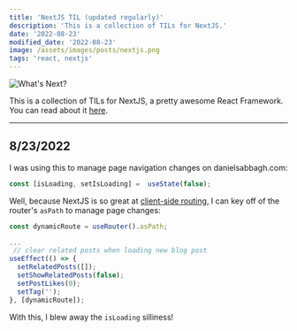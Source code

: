 ```yaml
---
title: 'NextJS TIL (updated regularly)'
description: 'This is a collection of TILs for NextJS.'
date: '2022-08-23'
modified_date: '2022-08-23'
image: /assets/images/posts/nextjs.png
tags: 'react, nextjs'
---
```


![What's Next?](/assets/images/posts/nextjs.png)

This is a collection of TILs for NextJS, a pretty awesome React Framework. You can read about it [here](https://nextjs.org/).

-------
## 8/23/2022

I was using this to manage page navigation changes on danielsabbagh.com: 

```typescript
const [isLoading, setIsLoading] =  useState(false); 
```

Well, because NextJS is so great at [client-side routing](https://nextjs.org/docs/api-reference/next/router#router-object), I can key off of the router's `asPath` to manage page changes:

```typescript
const dynamicRoute = useRouter().asPath;

...
 // clear related posts when loading new blog post
useEffect(() => {
  setRelatedPosts([]);
  setShowRelatedPosts(false);
  setPostLikes(0);
  setTag('');
}, [dynamicRoute]);
```

With this, I blew away the `isLoading` silliness!